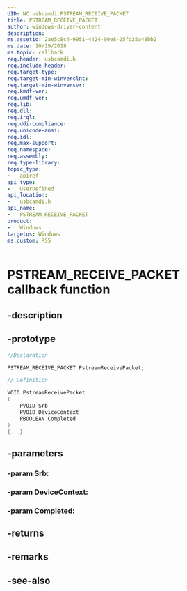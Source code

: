 ```yaml
---
UID: NC:usbcamdi.PSTREAM_RECEIVE_PACKET
title: PSTREAM_RECEIVE_PACKET
author: windows-driver-content
description: 
ms.assetid: 2ae5c8c4-9951-4424-90e8-25fd25a48bb2
ms.date: 10/19/2018
ms.topic: callback
req.header: usbcamdi.h
req.include-header:
req.target-type:
req.target-min-winverclnt:
req.target-min-winversvr:
req.kmdf-ver:
req.umdf-ver:
req.lib:
req.dll:
req.irql: 
req.ddi-compliance:
req.unicode-ansi:
req.idl:
req.max-support:
req.namespace:
req.assembly:
req.type-library: 
topic_type: 
-	apiref
api_type: 
-	UserDefined
api_location: 
-	usbcamdi.h
api_name: 
-	PSTREAM_RECEIVE_PACKET
product:
-	Windows
targetos: Windows
ms.custom: RS5
---
```


# PSTREAM_RECEIVE_PACKET callback function

## -description

## -prototype

```cpp
//Declaration

PSTREAM_RECEIVE_PACKET PstreamReceivePacket; 

// Definition

VOID PstreamReceivePacket 
(
	PVOID Srb
	PVOID DeviceContext
	PBOOLEAN Completed
)
{...}

```

## -parameters

### -param Srb: 
### -param DeviceContext: 
### -param Completed: 


## -returns

## -remarks

## -see-also
